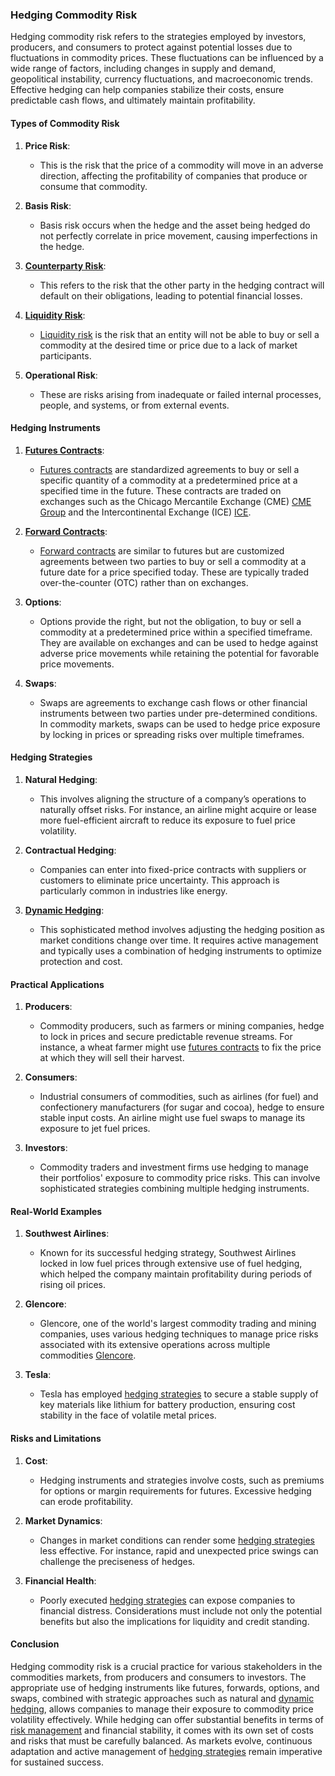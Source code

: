 ### Hedging Commodity Risk

Hedging commodity risk refers to the strategies employed by investors, producers, and consumers to protect against potential losses due to fluctuations in commodity prices. These fluctuations can be influenced by a wide range of factors, including changes in supply and demand, geopolitical instability, currency fluctuations, and macroeconomic trends. Effective hedging can help companies stabilize their costs, ensure predictable cash flows, and ultimately maintain profitability.

#### Types of Commodity Risk

1. **Price Risk**:
   - This is the risk that the price of a commodity will move in an adverse direction, affecting the profitability of companies that produce or consume that commodity.

2. **Basis Risk**:
   - Basis risk occurs when the hedge and the asset being hedged do not perfectly correlate in price movement, causing imperfections in the hedge.

3. **[Counterparty Risk](../c/counterparty_risk.md)**:
   - This refers to the risk that the other party in the hedging contract will default on their obligations, leading to potential financial losses.

4. **[Liquidity Risk](../l/liquidity_risk.md)**:
   - [Liquidity risk](../l/liquidity_risk.md) is the risk that an entity will not be able to buy or sell a commodity at the desired time or price due to a lack of market participants.

5. **Operational Risk**:
   - These are risks arising from inadequate or failed internal processes, people, and systems, or from external events.

#### Hedging Instruments

1. **[Futures Contracts](../f/futures_contracts.md)**:
   - [Futures contracts](../f/futures_contracts.md) are standardized agreements to buy or sell a specific quantity of a commodity at a predetermined price at a specified time in the future. These contracts are traded on exchanges such as the Chicago Mercantile Exchange (CME) [CME Group](https://www.cmegroup.com/) and the Intercontinental Exchange (ICE) [ICE](https://www.theice.com/).

2. **[Forward Contracts](../f/forward_contracts.md)**:
   - [Forward contracts](../f/forward_contracts.md) are similar to futures but are customized agreements between two parties to buy or sell a commodity at a future date for a price specified today. These are typically traded over-the-counter (OTC) rather than on exchanges.

3. **Options**:
   - Options provide the right, but not the obligation, to buy or sell a commodity at a predetermined price within a specified timeframe. They are available on exchanges and can be used to hedge against adverse price movements while retaining the potential for favorable price movements.

4. **Swaps**:
   - Swaps are agreements to exchange cash flows or other financial instruments between two parties under pre-determined conditions. In commodity markets, swaps can be used to hedge price exposure by locking in prices or spreading risks over multiple timeframes.

#### Hedging Strategies

1. **Natural Hedging**:
   - This involves aligning the structure of a company’s operations to naturally offset risks. For instance, an airline might acquire or lease more fuel-efficient aircraft to reduce its exposure to fuel price volatility.

2. **Contractual Hedging**:
   - Companies can enter into fixed-price contracts with suppliers or customers to eliminate price uncertainty. This approach is particularly common in industries like energy.

3. **[Dynamic Hedging](../d/dynamic_hedging.md)**:
   - This sophisticated method involves adjusting the hedging position as market conditions change over time. It requires active management and typically uses a combination of hedging instruments to optimize protection and cost.

#### Practical Applications

1. **Producers**:
   - Commodity producers, such as farmers or mining companies, hedge to lock in prices and secure predictable revenue streams. For instance, a wheat farmer might use [futures contracts](../f/futures_contracts.md) to fix the price at which they will sell their harvest.

2. **Consumers**:
   - Industrial consumers of commodities, such as airlines (for fuel) and confectionery manufacturers (for sugar and cocoa), hedge to ensure stable input costs. An airline might use fuel swaps to manage its exposure to jet fuel prices.

3. **Investors**:
   - Commodity traders and investment firms use hedging to manage their portfolios' exposure to commodity price risks. This can involve sophisticated strategies combining multiple hedging instruments.

#### Real-World Examples

1. **Southwest Airlines**:
   - Known for its successful hedging strategy, Southwest Airlines locked in low fuel prices through extensive use of fuel hedging, which helped the company maintain profitability during periods of rising oil prices.

2. **Glencore**:
   - Glencore, one of the world's largest commodity trading and mining companies, uses various hedging techniques to manage price risks associated with its extensive operations across multiple commodities [Glencore](https://www.glencore.com/).

3. **Tesla**:
   - Tesla has employed [hedging strategies](../h/hedging_strategies.md) to secure a stable supply of key materials like lithium for battery production, ensuring cost stability in the face of volatile metal prices.

#### Risks and Limitations

1. **Cost**:
   - Hedging instruments and strategies involve costs, such as premiums for options or margin requirements for futures. Excessive hedging can erode profitability.

2. **Market Dynamics**:
   - Changes in market conditions can render some [hedging strategies](../h/hedging_strategies.md) less effective. For instance, rapid and unexpected price swings can challenge the preciseness of hedges.

3. **Financial Health**:
   - Poorly executed [hedging strategies](../h/hedging_strategies.md) can expose companies to financial distress. Considerations must include not only the potential benefits but also the implications for liquidity and credit standing.

#### Conclusion

Hedging commodity risk is a crucial practice for various stakeholders in the commodities markets, from producers and consumers to investors. The appropriate use of hedging instruments like futures, forwards, options, and swaps, combined with strategic approaches such as natural and [dynamic hedging](../d/dynamic_hedging.md), allows companies to manage their exposure to commodity price volatility effectively. While hedging can offer substantial benefits in terms of [risk management](../r/risk_management.md) and financial stability, it comes with its own set of costs and risks that must be carefully balanced. As markets evolve, continuous adaptation and active management of [hedging strategies](../h/hedging_strategies.md) remain imperative for sustained success.
